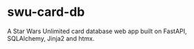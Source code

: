 # swu-card-db

A Star Wars Unlimited card database web app built on FastAPI, SQLAlchemy, Jinja2 and htmx.
